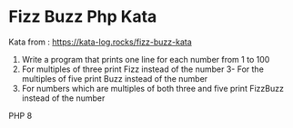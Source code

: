 # Fizz Buzz Php Kata

Kata from : https://kata-log.rocks/fizz-buzz-kata

1. Write a program that prints one line for each number from 1 to 100
2. For multiples of three print Fizz instead of the number
3- For the multiples of five print Buzz instead of the number
4. For numbers which are multiples of both three and five print FizzBuzz instead of the number

PHP 8
